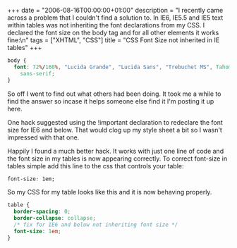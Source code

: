 +++
date = "2006-08-16T00:00:00+01:00"
description = "I recently came across a problem that I couldn't find a solution to. In IE6, IE5.5 and IE5 text within tables was not inheriting the font declarations from my CSS. I declared the font size on the body tag and for all other elements it works fine:\n"
tags = ["XHTML", "CSS"]
title = "CSS Font Size not inherited in IE tables"
+++

```css
body {
  font: 72%/160%, "Lucida Grande", "Lucida Sans", "Trebuchet MS", Tahoma, Verdana,
    sans-serif;
}
```

So off I went to find out what others had been doing. It took me a while to find
the answer so incase it helps someone else find it I'm posting it up here.

One hack suggested using the !important declaration to redeclare the font size
for IE6 and below. That would clog up my style sheet a bit so I wasn't impressed
with that one.

Happily I found a much better hack. It works with just one line of code and the
font size in my tables is now appearing correctly. To correct font-size in
tables simple add this line to the css that controls your table:

```css
font-size: 1em;
```

So my CSS for my table looks like this and it is now behaving properly.

```css
table {
  border-spacing: 0;
  border-collapse: collapse;
  /* fix for IE6 and below not inheriting font size */
  font-size: 1em;
}
```
